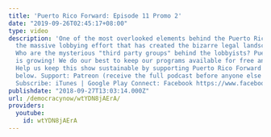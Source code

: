 ```yaml
---
title: 'Puerto Rico Forward: Episode 11 Promo 2'
date: "2019-09-26T02:45:17+08:00"
type: video
description: 'One of the most overlooked elements behind the Puerto Rico issues is
  the massive lobbying effort that has created the bizarre legal landscape it is.
  Who are the mysterious "third party groups" behind the lobbyists? Puerto Rico Forward
  is growing! We do our best to keep our programs available for free and without ads.
  Help us keep this show sustainable by supporting Puerto Rico Forward via the links
  below. Support: Patreon (receive the full podcast before anyone else!) https://www.patreon.com/puertoricoforward
  Subscribe: iTunes | Google Play Connect: Facebook https://www.facebook.com/puertoricoforward'
publishdate: "2018-09-27T13:03:14.000Z"
url: /democracynow/wtYDN8jAErA/
providers:
  youtube:
    id: wtYDN8jAErA
---
```

